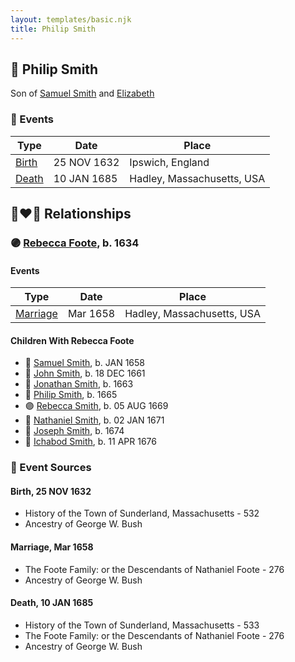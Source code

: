 ```yaml
---
layout: templates/basic.njk
title: Philip Smith
---
```

## 🔵 Philip Smith

Son of [Samuel Smith](/people/8/86804391) and [Elizabeth ](/people/7/71389724)

### 📆 Events

Type | Date | Place
------ | ------ | ------
[Birth](#event-event-2) | 25 NOV 1632 | Ipswich, England
[Death](#event-event-3) | 10 JAN 1685 | Hadley, Massachusetts, USA

## 👩‍❤️‍👨 Relationships

### 🟣 [Rebecca Foote](/people/3/32470572), b. 1634

#### Events

Type | Date | Place
------ | ------ | ------
[Marriage](#event-family-0-event-0) | Mar 1658 | Hadley, Massachusetts, USA
#### Children With Rebecca Foote
* 🔵 [Samuel Smith](/people/8/82805494), b. JAN 1658
* 🔵 [John Smith](/people/3/36040590), b. 18 DEC 1661
* 🔵 [Jonathan Smith](/people/8/86610734), b. 1663
* 🔵 [Philip Smith](/people/4/43477914), b. 1665
* 🟣 [Rebecca Smith](/people/7/76162584), b. 05 AUG 1669
* 🔵 [Nathaniel Smith](/people/8/82150350), b. 02 JAN 1671
* 🔵 [Joseph Smith](/people/4/405860), b. 1674
* 🔵 [Ichabod Smith](/people/3/31008221), b. 11 APR 1676
### 📰 Event Sources

#### <a id="event-event-2"></a> Birth, 25 NOV 1632
* History of the Town of Sunderland, Massachusetts  - 532
* Ancestry of George W. Bush

#### <a id="event-family-0-event-0"></a> Marriage, Mar 1658
* The Foote Family: or the Descendants of Nathaniel Foote  - 276
* Ancestry of George W. Bush
#### <a id="event-event-3"></a> Death, 10 JAN 1685
* History of the Town of Sunderland, Massachusetts  - 533
* The Foote Family: or the Descendants of Nathaniel Foote  - 276
* Ancestry of George W. Bush
